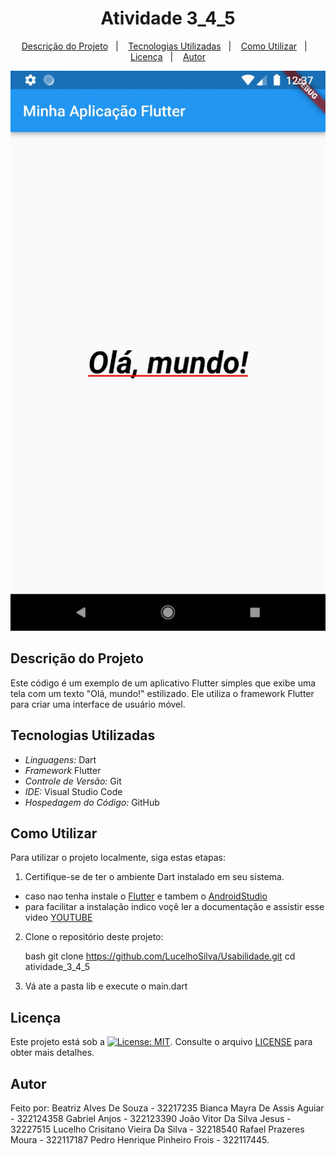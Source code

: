 <h1 align="center"> Atividade 3_4_5 </h1>

<p align="center">
  <a href="#descrição-do-projeto">Descrição do Projeto</a>&nbsp;&nbsp;&nbsp;|&nbsp;&nbsp;&nbsp;
  <a href="#tecnologias-utilizadas">Tecnologias Utilizadas</a>&nbsp;&nbsp;&nbsp;|&nbsp;&nbsp;&nbsp;
  <a href="#como-utilizar">Como Utilizar</a>&nbsp;&nbsp;&nbsp;|&nbsp;&nbsp;&nbsp;
  <a href="#licença">Licença</a>&nbsp;&nbsp;&nbsp;|&nbsp;&nbsp;&nbsp;
  <a href="#autor">Autor</a>
</p>

<p align="center">
  <img src="./assets/img/preview-templates.jpeg" alt="Atividade 1">
</p>

## Descrição do Projeto

Este código é um exemplo de um aplicativo Flutter simples que exibe uma tela com um texto "Olá, mundo!" estilizado. Ele utiliza o framework Flutter para criar uma interface de usuário móvel.

## Tecnologias Utilizadas

- _Linguagens:_ Dart
- _Framework_ Flutter
- _Controle de Versão:_ Git
- _IDE:_ Visual Studio Code
- _Hospedagem do Código:_ GitHub

## Como Utilizar

Para utilizar o projeto localmente, siga estas etapas:

1. Certifique-se de ter o ambiente Dart instalado em seu sistema.

- caso nao tenha instale o [Flutter](https://flutter.dev/) e tambem o [AndroidStudio](https://developer.android.com/studio?gclid=Cj0KCQjw9rSoBhCiARIsAFOiplmlWZxo3tQzwaykI1VFWD6bP7Sc5ev9P14URhxPh2ObbaM5Xi-c0acaAmR-EALw_wcB&gclsrc=aw.ds)
- para facilitar a instalação indico voçê ler a documentação e assistir esse video [YOUTUBE](https://www.youtube.com/watch?v=wcO-Et_jpeo)

2. Clone o repositório deste projeto:

   bash
   git clone https://github.com/LucelhoSilva/Usabilidade.git
   cd atividade_3_4_5

3. Vá ate a pasta lib e execute o main.dart

## Licença

Este projeto está sob a [![License: MIT](https://img.shields.io/badge/License-MIT-blue.svg)](./LICENSE). Consulte o arquivo [LICENSE](./LICENSE) para obter mais detalhes.

## Autor

Feito por:
Beatriz Alves De Souza - 32217235
Bianca Mayra De Assis Aguiar - 322124358
Gabriel Anjos - 322123390
João Vitor Da Silva Jesus - 32227515
Lucelho Crisitano Vieira Da Silva - 32218540
Rafael Prazeres Moura - 322117187
Pedro Henrique Pinheiro Frois - 322117445.
